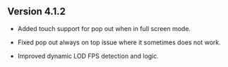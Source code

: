 ## Version 4.1.2

* Added touch support for pop out when in full screen mode.

* Fixed pop out always on top issue where it sometimes does not work.

* Improved dynamic LOD FPS detection and logic.
